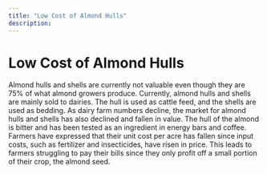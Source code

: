 ```yaml
---
title: "Low Cost of Almond Hulls"
description: ‎
---
```


# Low Cost of Almond Hulls

Almond hulls and shells are currently not valuable even though they are 75% of what almond growers produce. Currently, almond hulls and shells are mainly sold to dairies. The hull is used as cattle feed, and the shells are used as bedding. As dairy farm numbers decline, the market for almond hulls and shells has also declined and fallen in value. The hull of the almond is bitter and has been tested as an ingredient in energy bars and coffee. Farmers have expressed that their unit cost per acre has fallen since input costs, such as fertilizer and insecticides, have risen in price. This leads to farmers struggling to pay their bills since they only profit off a small portion of their crop, the almond seed.
